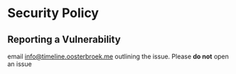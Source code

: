 # Security Policy


## Reporting a Vulnerability

email [info@timeline.oosterbroek.me](mailto:info@timeline.oosterbroek.me) outlining the issue. Please **do not** open an issue
